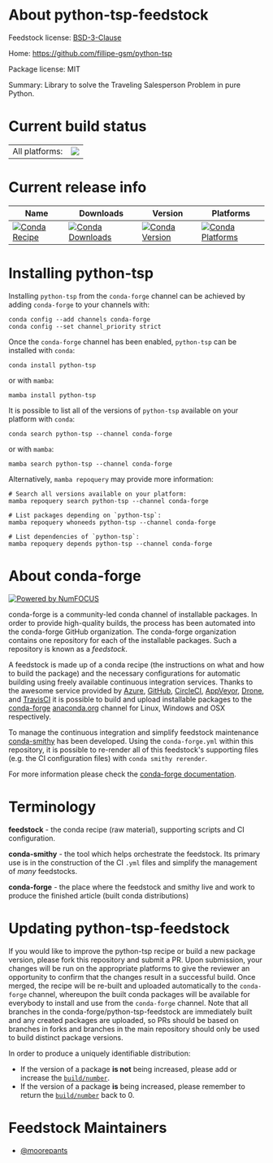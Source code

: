 About python-tsp-feedstock
==========================

Feedstock license: [BSD-3-Clause](https://github.com/conda-forge/python-tsp-feedstock/blob/main/LICENSE.txt)

Home: https://github.com/fillipe-gsm/python-tsp

Package license: MIT

Summary: Library to solve the Traveling Salesperson Problem in pure Python.

Current build status
====================


<table><tr><td>All platforms:</td>
    <td>
      <a href="https://dev.azure.com/conda-forge/feedstock-builds/_build/latest?definitionId=22278&branchName=main">
        <img src="https://dev.azure.com/conda-forge/feedstock-builds/_apis/build/status/python-tsp-feedstock?branchName=main">
      </a>
    </td>
  </tr>
</table>

Current release info
====================

| Name | Downloads | Version | Platforms |
| --- | --- | --- | --- |
| [![Conda Recipe](https://img.shields.io/badge/recipe-python--tsp-green.svg)](https://anaconda.org/conda-forge/python-tsp) | [![Conda Downloads](https://img.shields.io/conda/dn/conda-forge/python-tsp.svg)](https://anaconda.org/conda-forge/python-tsp) | [![Conda Version](https://img.shields.io/conda/vn/conda-forge/python-tsp.svg)](https://anaconda.org/conda-forge/python-tsp) | [![Conda Platforms](https://img.shields.io/conda/pn/conda-forge/python-tsp.svg)](https://anaconda.org/conda-forge/python-tsp) |

Installing python-tsp
=====================

Installing `python-tsp` from the `conda-forge` channel can be achieved by adding `conda-forge` to your channels with:

```
conda config --add channels conda-forge
conda config --set channel_priority strict
```

Once the `conda-forge` channel has been enabled, `python-tsp` can be installed with `conda`:

```
conda install python-tsp
```

or with `mamba`:

```
mamba install python-tsp
```

It is possible to list all of the versions of `python-tsp` available on your platform with `conda`:

```
conda search python-tsp --channel conda-forge
```

or with `mamba`:

```
mamba search python-tsp --channel conda-forge
```

Alternatively, `mamba repoquery` may provide more information:

```
# Search all versions available on your platform:
mamba repoquery search python-tsp --channel conda-forge

# List packages depending on `python-tsp`:
mamba repoquery whoneeds python-tsp --channel conda-forge

# List dependencies of `python-tsp`:
mamba repoquery depends python-tsp --channel conda-forge
```


About conda-forge
=================

[![Powered by
NumFOCUS](https://img.shields.io/badge/powered%20by-NumFOCUS-orange.svg?style=flat&colorA=E1523D&colorB=007D8A)](https://numfocus.org)

conda-forge is a community-led conda channel of installable packages.
In order to provide high-quality builds, the process has been automated into the
conda-forge GitHub organization. The conda-forge organization contains one repository
for each of the installable packages. Such a repository is known as a *feedstock*.

A feedstock is made up of a conda recipe (the instructions on what and how to build
the package) and the necessary configurations for automatic building using freely
available continuous integration services. Thanks to the awesome service provided by
[Azure](https://azure.microsoft.com/en-us/services/devops/), [GitHub](https://github.com/),
[CircleCI](https://circleci.com/), [AppVeyor](https://www.appveyor.com/),
[Drone](https://cloud.drone.io/welcome), and [TravisCI](https://travis-ci.com/)
it is possible to build and upload installable packages to the
[conda-forge](https://anaconda.org/conda-forge) [anaconda.org](https://anaconda.org/)
channel for Linux, Windows and OSX respectively.

To manage the continuous integration and simplify feedstock maintenance
[conda-smithy](https://github.com/conda-forge/conda-smithy) has been developed.
Using the ``conda-forge.yml`` within this repository, it is possible to re-render all of
this feedstock's supporting files (e.g. the CI configuration files) with ``conda smithy rerender``.

For more information please check the [conda-forge documentation](https://conda-forge.org/docs/).

Terminology
===========

**feedstock** - the conda recipe (raw material), supporting scripts and CI configuration.

**conda-smithy** - the tool which helps orchestrate the feedstock.
                   Its primary use is in the construction of the CI ``.yml`` files
                   and simplify the management of *many* feedstocks.

**conda-forge** - the place where the feedstock and smithy live and work to
                  produce the finished article (built conda distributions)


Updating python-tsp-feedstock
=============================

If you would like to improve the python-tsp recipe or build a new
package version, please fork this repository and submit a PR. Upon submission,
your changes will be run on the appropriate platforms to give the reviewer an
opportunity to confirm that the changes result in a successful build. Once
merged, the recipe will be re-built and uploaded automatically to the
`conda-forge` channel, whereupon the built conda packages will be available for
everybody to install and use from the `conda-forge` channel.
Note that all branches in the conda-forge/python-tsp-feedstock are
immediately built and any created packages are uploaded, so PRs should be based
on branches in forks and branches in the main repository should only be used to
build distinct package versions.

In order to produce a uniquely identifiable distribution:
 * If the version of a package **is not** being increased, please add or increase
   the [``build/number``](https://docs.conda.io/projects/conda-build/en/latest/resources/define-metadata.html#build-number-and-string).
 * If the version of a package **is** being increased, please remember to return
   the [``build/number``](https://docs.conda.io/projects/conda-build/en/latest/resources/define-metadata.html#build-number-and-string)
   back to 0.

Feedstock Maintainers
=====================

* [@moorepants](https://github.com/moorepants/)


